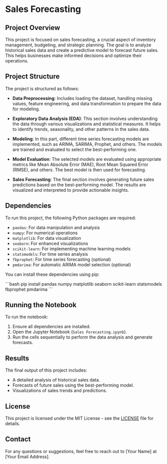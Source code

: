 
# Sales Forecasting

## Project Overview

This project is focused on sales forecasting, a crucial aspect of inventory management, budgeting, and strategic planning. The goal is to analyze historical sales data and create a predictive model to forecast future sales. This helps businesses make informed decisions and optimize their operations.

## Project Structure

The project is structured as follows:

- **Data Preprocessing**: Includes loading the dataset, handling missing values, feature engineering, and data transformation to prepare the data for modeling.
  
- **Exploratory Data Analysis (EDA)**: This section involves understanding the data through various visualizations and statistical measures. It helps to identify trends, seasonality, and other patterns in the sales data.

- **Modeling**: In this part, different time series forecasting models are implemented, such as ARIMA, SARIMA, Prophet, and others. The models are trained and evaluated to select the best-performing one.

- **Model Evaluation**: The selected models are evaluated using appropriate metrics like Mean Absolute Error (MAE), Root Mean Squared Error (RMSE), and others. The best model is then used for forecasting.

- **Sales Forecasting**: The final section involves generating future sales predictions based on the best-performing model. The results are visualized and interpreted to provide actionable insights.

## Dependencies

To run this project, the following Python packages are required:

- `pandas`: For data manipulation and analysis
- `numpy`: For numerical operations
- `matplotlib`: For data visualization
- `seaborn`: For enhanced visualizations
- `scikit-learn`: For implementing machine learning models
- `statsmodels`: For time series analysis
- `fbprophet`: For time series forecasting (optional)
- `pmdarima`: For automatic ARIMA model selection (optional)

You can install these dependencies using pip:

\```bash
pip install pandas numpy matplotlib seaborn scikit-learn statsmodels fbprophet pmdarima
\```

## Running the Notebook

To run the notebook:

1. Ensure all dependencies are installed.
2. Open the Jupyter Notebook (`Sales Forecasting.ipynb`).
3. Run the cells sequentially to perform the data analysis and generate forecasts.

## Results

The final output of this project includes:

- A detailed analysis of historical sales data.
- Forecasts of future sales using the best-performing model.
- Visualizations of sales trends and predictions.

## License

This project is licensed under the MIT License - see the [LICENSE](LICENSE) file for details.

## Contact

For any questions or suggestions, feel free to reach out to [Your Name] at [Your Email Address].
